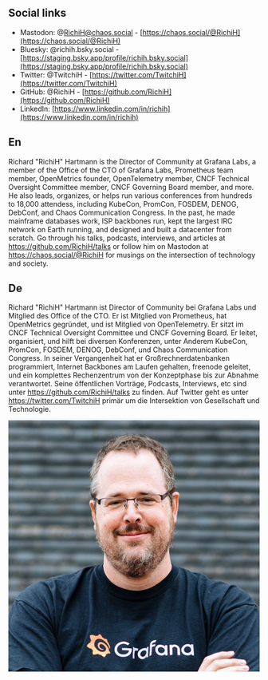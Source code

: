 ## Social links
* Mastodon: @RichiH@chaos.social - [https://chaos.social/@RichiH](https://chaos.social/@RichiH)
* Bluesky: @richih.bsky.social - [https://staging.bsky.app/profile/richih.bsky.social](https://staging.bsky.app/profile/richih.bsky.social)
* Twitter: @TwitchiH - [https://twitter.com/TwitchiH](https://twitter.com/TwitchiH)
* GitHub: @RichiH - [https://github.com/RichiH](https://github.com/RichiH)
* LinkedIn: [https://www.linkedin.com/in/richih](https://www.linkedin.com/in/richih)

## En
Richard "RichiH" Hartmann is the Director of Community at Grafana Labs, a member of the Office of the CTO of Grafana Labs, Prometheus team member, OpenMetrics founder, OpenTelemetry member, CNCF Technical Oversight Committee member, CNCF Governing Board member, and more.
He also leads, organizes, or helps run various conferences from hundreds to 18,000 attendess, including KubeCon, PromCon, FOSDEM, DENOG, DebConf, and Chaos Communication Congress.
In the past, he made mainframe databases work, ISP backbones run, kept the largest IRC network on Earth running, and designed and built a datacenter from scratch.
Go through his talks, podcasts, interviews, and articles at https://github.com/RichiH/talks or follow him on Mastodon at https://chaos.social/@RichiH for musings on the intersection of technology and society.

## De
Richard "RichiH" Hartmann ist Director of Community bei Grafana Labs und Mitglied des Office of the CTO. Er ist Mitglied von Prometheus, hat OpenMetrics gegründet, und ist Mitglied von OpenTelemetry.
Er sitzt im CNCF Technical Oversight Committee und CNCF Governing Board.
Er leitet, organisiert, und hilft bei diversen Konferenzen, unter Anderem KubeCon, PromCon, FOSDEM, DENOG, DebConf, und Chaos Communication Congress.
In seiner Vergangenheit hat er Großrechnerdatenbanken programmiert, Internet Backbones am Laufen gehalten, freenode geleitet, und ein komplettes Rechenzentrum von der Konzeptphase bis zur Abnahme verantwortet.
Seine öffentlichen Vorträge, Podcasts, Interviews, etc sind unter https://github.com/RichiH/talks zu finden.
Auf Twitter geht es unter https://twitter.com/TwitchiH primär um die Intersektion von Gesellschaft und Technologie.

![](richih.jpg)
